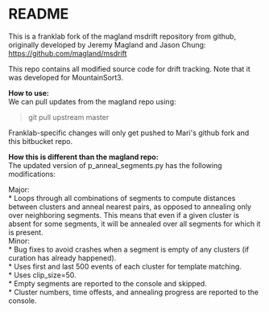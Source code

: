 # README #

This is a franklab fork of the magland msdrift repository from github, originally developed by Jeremy Magland and Jason Chung: https://github.com/magland/msdrift 

This repo contains all modified source code for drift tracking.  Note that it was developed for MountainSort3.

**How to use:**  
We can pull updates from the magland repo using:
> git pull upstream master

Franklab-specific changes will only get pushed to Mari's github fork and this bitbucket repo.

**How this is different than the magland repo:**  
The updated version of p_anneal_segments.py has the following modifications:

  Major:   
	  * Loops through all combinations of segments to compute distances between clusters and anneal nearest pairs, as opposed to annealing only over neighboring segments. This means that even if a given cluster is absent for some segments, it will be annealed over all segments for which it is present.  
  Minor:   
      * Bug fixes to avoid crashes when a segment is empty of any clusters (if curation has already happened).  
      * Uses first and last 500 events of each cluster for template matching.  
      * Uses clip_size=50.  
      * Empty segments are reported to the console and skipped.  
      * Cluster numbers, time offests, and annealing progress are reported to the console.  

